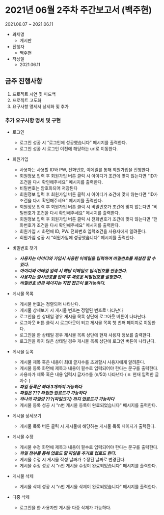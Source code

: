 # 2021년 06월 2주차 주간보고서 (백주현)
2021.06.07 ~ 2021.06.11

* 과제명
  * 게시판
* 진행자
  * 백주현
* 작성일
  * 2021.06.11 

## 금주 진행사항
1. 프로젝트 시연 및 피드백
2. 프로젝트 고도화
3. 요구사항 명세서 상세화 및 추가

### 추가 요구사항 명세 및 구현
* 로그인
  * 로그인 성공 시 “로그인에 성공했습니다” 메시지를 출력한다.
  * 로그인 성공 시 로그인 이전에 해당하는 url로 이동한다.

* 회원가입
  * 사용자는 사용할 ID와 PW, 전화번호, 이메일를 통해 회원가입을 진행한다.
  * 회원정보 입력 후 회원가입 버튼 클릭 시 아이디가 조건에 맞지 않는다면 “ID가 조건을 다시 확인해주세요” 메시지를 출력한다.
  * 비밀번호는 암호화되어 저장된다
  * 회원정보 입력 후 회원가입 버튼 클릭 시 아이디가 조건에 맞지 않는다면 “ID가 조건을 다시 확인해주세요” 메시지를 출력한다.
  * 회원정보 입력 후 회원가입 버튼 클릭 시 비밀번호가 조건에 맞지 않는다면 “비밀번호가 조건을 다시 확인해주세요” 메시지를 출력한다.
  * 회원정보 입력 후 회원가입 버튼 클릭 시 전화번호가 조건에 맞지 않는다면 “전화번호가 조건을 다시 확인해주세요” 메시지를 출력한다.
  * 회원가입 시 화면에 ID, PW. 전화번호 입력조건을 사용자에게 알려준다.
  * 회원가입 성공 시 “회원가입에 성공했습니다” 메시지를 출력한다.

* 비밀번호 찾기
  * ***사용자는 아이디와 가입시 사용한 이메일을 입력하여 비밀번호를 재설정 할 수 있다.***
  * ***아이디와 이메일 입력 시 해당 이메일로 임시번호를 전송한다.***
  * ***사용자는 임시번호를 입력 후 새로운 비밀번호를 설정한다.***
  * ***비밀번호 변경 페이지는 직접 접근이 불가능하다.***

* 게시물 목록
  * 게시물 번호는 정렬되어 나타난다.
  * 게시물 상세보기 시 게시물 번호는 정렬된 번호로 나타난다
  * 로그인을 한 상태일 경우 게시물 목록 상단에 로그아웃 버튼이 나타난다.
  * 로그아웃 버튼 클릭 시 로그아웃이 되고 게시물 목록 첫 번째 페이지로 이동한다. 
  * 로그인을 한 상태일 경우 게시물 목록 상단에 현재 사용자 정보를 출력한다.
  * 로그인을 하지 않은 상태일 경우 게시물 목록 상단에 로그인 버튼이 나타난다.

* 게시물 등록
  * 게시물 제목 혹은 내용이 최대 글자수를 초과할시 사용자에게 알려준다.
  * 게시물 등록 화면에 제목과 내용이 필수로 입력되어야 한다는 문구를 출력한다.
  * 사용자가 제목 혹은 내용 입력시 글자수를 (n/50) 나타낸다 ( n: 현재 입력한 글자수 )
  * ***파일 등록은 최대 3개까지 가능하다***
  * ***파일은 ??? 타입만 업로드가 가능하다***
  * ***하나의 파일당 ???(파일크기) 까지 업로드가 가능하다***
  * 게시물 등록 성공 시 "n번 게시물 등록이 완료되었습니다" 메시지를 출력한다.

* 게시물 상세보기
  * 게시물 목록 버튼 클릭 시 게시물에 해당하는 게시물 목록 페이지가 출력된다.

* 게시물 수정
  * 게시물 수정 화면에 제목과 내용이 필수로 입력되어야 한다는 문구를 출력한다.
  * ***파일 첨부를 통해 업로드 할 파일을 추가로 업로드 한다.***
  * 게시물 수정 시 게시물 작성 날짜가 수정된 날짜로 변경된다.
  * 게시물 수정 성공 시 "n번 게시물 수정이 완료되었습니다" 메시지를 출력한다.

* 게시물 삭제
  * 게시물 삭제 성공 시 "n번 게시물 삭제이 완료되었습니다" 메시지를 출력한다.

* 다중 삭제
  * 로그인을 한 사용자만 게시물 다중 삭제가 가능하다.
